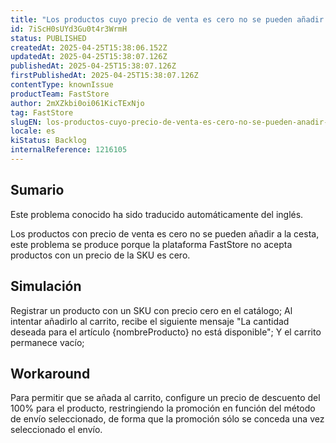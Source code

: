 ```yaml
---
title: "Los productos cuyo precio de venta es cero no se pueden añadir al carrito en FastStore"
id: 7iScH0sUYd3Gu0t4r3WrmH
status: PUBLISHED
createdAt: 2025-04-25T15:38:06.152Z
updatedAt: 2025-04-25T15:38:07.126Z
publishedAt: 2025-04-25T15:38:07.126Z
firstPublishedAt: 2025-04-25T15:38:07.126Z
contentType: knownIssue
productTeam: FastStore
author: 2mXZkbi0oi061KicTExNjo
tag: FastStore
slugEN: los-productos-cuyo-precio-de-venta-es-cero-no-se-pueden-anadir-al-carrito-en-faststore
locale: es
kiStatus: Backlog
internalReference: 1216105
---
```


## Sumario

<div class="alert alert-info">
  <p>Este problema conocido ha sido traducido automáticamente del inglés.</p>
</div>


Los productos con precio de venta es cero no se pueden añadir a la cesta, este problema se produce porque la plataforma FastStore no acepta productos con un precio de la SKU es cero.


##

## Simulación


Registrar un producto con un SKU con precio cero en el catálogo;
Al intentar añadirlo al carrito, recibe el siguiente mensaje "La cantidad deseada para el artículo {nombreProducto} no está disponible";
Y el carrito permanece vacío;



## Workaround


Para permitir que se añada al carrito, configure un precio de descuento del 100% para el producto, restringiendo la promoción en función del método de envío seleccionado, de forma que la promoción sólo se conceda una vez seleccionado el envío.





